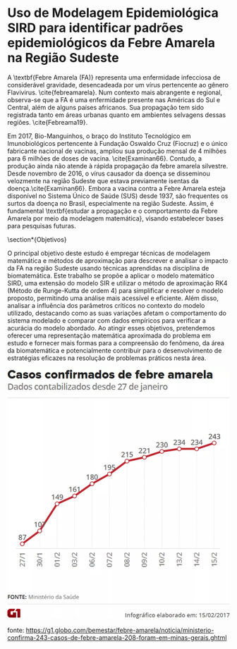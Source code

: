 # Uso de Modelagem Epidemiológica SIRD para identificar padrões epidemiológicos da Febre Amarela na Região Sudeste

A \textbf{Febre Amarela (FA)} representa uma enfermidade infecciosa de considerável gravidade, desencadeada por um vírus pertencente ao gênero Flavivirus. \cite{febreamarela}. Num contexto mais abrangente e regional, observa-se que a FA é uma enfermidade presente nas Américas do Sul e Central, além de alguns países africanos. Sua propagação tem sido registrada tanto em áreas urbanas quanto em ambientes selvagens dessas regiões.  \cite{Febreama19}.
 

Em 2017, Bio-Manguinhos, o braço do Instituto Tecnológico em Imunobiológicos pertencente à Fundação Oswaldo Cruz (Fiocruz) e o único fabricante nacional de vacinas, ampliou sua produção mensal de 4 milhões para 6 milhões de doses de vacina. \cite{Examinan66}. Contudo, a produção ainda não atende à rápida propagação da febre amarela silvestre. Desde novembro de 2016, o vírus causador da doença se disseminou velozmente na região Sudeste que estava previamente isentas da doença.\cite{Examinan66}. Embora a vacina contra a Febre Amarela esteja disponível no Sistema Único de Saúde (SUS) desde 1937, são frequentes os surtos da doença no Brasil, especialmente na região Sudeste. Assim, é fundamental \textbf{estudar a propagação e o comportamento da Febre Amarela por meio da modelagem matemática}, visando estabelecer bases para pesquisas futuras. 

\section*{Objetivos}

O principal objetivo deste estudo é empregar técnicas de modelagem matemática e métodos de aproximação para descrever e analisar o impacto da FA na região Sudeste usando técnicas aprendidas na disciplina de biomatemática. Este trabalho se propõe a aplicar o modelo matemático SIRD,  uma extensão do modelo SIR e utilizar o método de aproximação RK4 (Método de Runge-Kutta de ordem 4) para simplificar e resolver o modelo proposto, permitindo uma análise mais acessível e eficiente. Além disso, analisar a influência dos parâmetros críticos no contexto do modelo utilizado, destacando como as suas variações afetam o comportamento do sistema modelado e comparar com dados empíricos para verificar a acurácia do modelo abordado.
Ao atingir esses objetivos, pretendemos oferecer uma representação matemática aproximada do problema em estudo e fornecer mais formas para a compreensão do fenômeno, da área da biomatemática e potencialmente contribuir para o desenvolvimento de estratégias eficazes na resolução de problemas práticos nesta área.


![image](grafico_mg_yf.webp)

fonte: https://g1.globo.com/bemestar/febre-amarela/noticia/ministerio-confirma-243-casos-de-febre-amarela-208-foram-em-minas-gerais.ghtml
